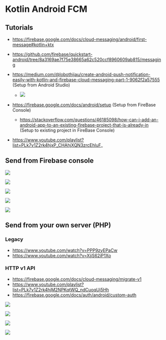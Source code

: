 # Kotlin Android FCM

## Tutorials

- https://firebase.google.com/docs/cloud-messaging/android/first-message#kotlin+ktx
- https://github.com/firebase/quickstart-android/tree/8a3169ae7f75e38665a62c520ccf8960609ab815/messaging


- https://medium.com/@lobothijau/create-android-push-notification-easily-with-kotlin-and-firebase-cloud-messaging-part-1-9062f2a57555 (Setup from Android Studio)
    - ![](https://raw.githubusercontent.com/Ruslan-Aliyev/Kotlin_Android_FCM/master/Illustrations/to_existing_fb_proj_from_as.png)
- https://firebase.google.com/docs/android/setup (Setup from FireBase Console)
    - https://stackoverflow.com/questions/46185098/how-can-i-add-an-android-app-to-an-existing-firebase-project-that-is-already-in (Setup to existing project in FireBase Console)


- https://www.youtube.com/playlist?list=PLk7v1Z2rk4hjxP_CHAhjXQN3zrcEhluF_

## Send from Firebase console

![](https://raw.githubusercontent.com/Ruslan-Aliyev/Kotlin_Android_FCM/master/Illustrations/Token.png)

![](https://raw.githubusercontent.com/Ruslan-Aliyev/Kotlin_Android_FCM/master/Illustrations/From_FCM_Console_1.png)

![](https://raw.githubusercontent.com/Ruslan-Aliyev/Kotlin_Android_FCM/master/Illustrations/From_FCM_Console_2.png)

![](https://raw.githubusercontent.com/Ruslan-Aliyev/Kotlin_Android_FCM/master/Illustrations/FCM_Console.png)

![](https://raw.githubusercontent.com/Ruslan-Aliyev/Kotlin_Android_FCM/master/Illustrations/FCM.jpg)

## Send from your own server (PHP)

### Legacy 

- https://www.youtube.com/watch?v=PPP9zyEPaCw
- https://www.youtube.com/watch?v=XijS62iP1Xo

### HTTP v1 API

- https://firebase.google.com/docs/cloud-messaging/migrate-v1
- https://www.youtube.com/playlist?list=PLk7v1Z2rk4hjM2NPKqtWQ_ndCuoqUj5Hh
- https://firebase.google.com/docs/auth/android/custom-auth

![](https://raw.githubusercontent.com/Ruslan-Aliyev/Kotlin_Android_FCM/master/Illustrations/firebase_console_service_account.png)

![](https://raw.githubusercontent.com/Ruslan-Aliyev/Kotlin_Android_FCM/master/Illustrations/get_httpv1_access_token.png)

![](https://raw.githubusercontent.com/Ruslan-Aliyev/Kotlin_Android_FCM/master/Illustrations/postman_send_notif.png)

![](https://raw.githubusercontent.com/Ruslan-Aliyev/Kotlin_Android_FCM/master/Illustrations/fcm_results.jpg)
